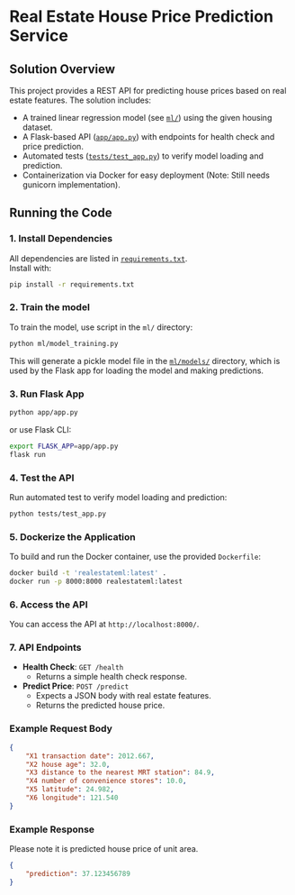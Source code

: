 # Real Estate House Price Prediction Service

## Solution Overview

This project provides a REST API for predicting house prices based on real estate features. The solution includes:
- A trained linear regression model (see [`ml/`](ml/)) using the given housing dataset.
- A Flask-based API ([`app/app.py`](app/app.py)) with endpoints for health check and price prediction.
- Automated tests ([`tests/test_app.py`](tests/test_app.py)) to verify model loading and prediction.
- Containerization via Docker for easy deployment (Note: Still needs gunicorn implementation).

## Running the Code

### 1. Install Dependencies

All dependencies are listed in [`requirements.txt`](requirements.txt).  
Install with:

```sh
pip install -r requirements.txt
```

### 2. Train the model
To train the model, use script in the `ml/` directory:

```sh
python ml/model_training.py
```
This will generate a pickle model file in the [`ml/models/`](ml/models/) directory, which is used by the Flask app for loading the model and making predictions.

### 3. Run Flask App
```sh
python app/app.py
```

or use Flask CLI:
```sh
export FLASK_APP=app/app.py
flask run
```

### 4. Test the API
Run automated test to verify model loading and prediction:

```sh
python tests/test_app.py
```

### 5. Dockerize the Application
To build and run the Docker container, use the provided `Dockerfile`:

```sh
docker build -t 'realestateml:latest' .
docker run -p 8000:8000 realestateml:latest
```

### 6. Access the API
You can access the API at `http://localhost:8000/`.

### 7. API Endpoints
- **Health Check**: `GET /health`
  - Returns a simple health check response.
- **Predict Price**: `POST /predict`
  - Expects a JSON body with real estate features.
  - Returns the predicted house price.
### Example Request Body
```json
{
    "X1 transaction date": 2012.667,
    "X2 house age": 32.0,
    "X3 distance to the nearest MRT station": 84.9,
    "X4 number of convenience stores": 10.0,
    "X5 latitude": 24.982,
    "X6 longitude": 121.540
}
```

### Example Response
Please note it is predicted house price of unit area.
```json
{
    "prediction": 37.123456789
}
```